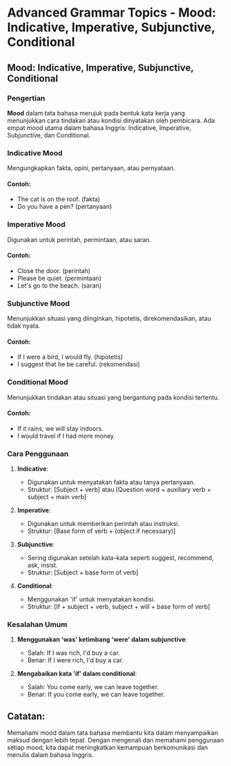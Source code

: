 # Advanced Grammar Topics - Mood: Indicative, Imperative, Subjunctive, Conditional

## Mood: Indicative, Imperative, Subjunctive, Conditional

### Pengertian

**Mood** dalam tata bahasa merujuk pada bentuk kata kerja yang menunjukkan cara tindakan atau kondisi dinyatakan oleh pembicara. Ada empat mood utama dalam bahasa Inggris: Indicative, Imperative, Subjunctive, dan Conditional.

### Indicative Mood

Mengungkapkan fakta, opini, pertanyaan, atau pernyataan.

#### Contoh:
- The cat is on the roof. (fakta)
- Do you have a pen? (pertanyaan)

### Imperative Mood

Digunakan untuk perintah, permintaan, atau saran.

#### Contoh:
- Close the door. (perintah)
- Please be quiet. (permintaan)
- Let's go to the beach. (saran)

### Subjunctive Mood

Menunjukkan situasi yang diinginkan, hipotetis, direkomendasikan, atau tidak nyata.

#### Contoh:
- If I were a bird, I would fly. (hipotetis)
- I suggest that he be careful. (rekomendasi)

### Conditional Mood

Menunjukkan tindakan atau situasi yang bergantung pada kondisi tertentu.

#### Contoh:
- If it rains, we will stay indoors.
- I would travel if I had more money.

### Cara Penggunaan

1. **Indicative**: 
   - Digunakan untuk menyatakan fakta atau tanya pertanyaan.
   - Struktur: [Subject + verb] atau [Question word + auxiliary verb + subject + main verb]

2. **Imperative**: 
   - Digunakan untuk memberikan perintah atau instruksi.
   - Struktur: [Base form of verb + (object if necessary)]

3. **Subjunctive**:
   - Sering digunakan setelah kata-kata seperti suggest, recommend, ask, insist.
   - Struktur: [Subject + base form of verb]

4. **Conditional**:
   - Menggunakan 'if' untuk menyatakan kondisi.
   - Struktur: [If + subject + verb, subject + will + base form of verb]

### Kesalahan Umum

1. **Menggunakan 'was' ketimbang 'were' dalam subjunctive**:
   - Salah: If I was rich, I'd buy a car.
   - Benar: If I were rich, I'd buy a car.

2. **Mengabaikan kata 'if' dalam conditional**:
   - Salah: You come early, we can leave together.
   - Benar: If you come early, we can leave together.

## Catatan:

Memahami mood dalam tata bahasa membantu kita dalam menyampaikan maksud dengan lebih tepat. Dengan mengenali dan memahami penggunaan setiap mood, kita dapat meningkatkan kemampuan berkomunikasi dan menulis dalam bahasa Inggris.
